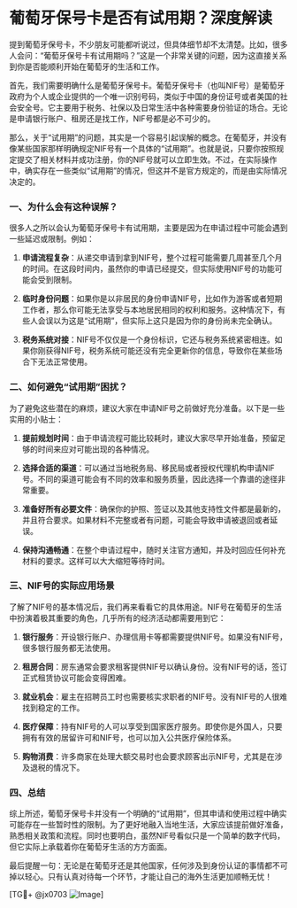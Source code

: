 # 葡萄牙保号卡是否有试用期？深度解读

提到葡萄牙保号卡，不少朋友可能都听说过，但具体细节却不太清楚。比如，很多人会问：“葡萄牙保号卡有试用期吗？”这是一个非常关键的问题，因为这直接关系到你是否能顺利开始在葡萄牙的生活和工作。

首先，我们需要明确什么是葡萄牙保号卡。葡萄牙保号卡（也叫NIF号）是葡萄牙政府为个人或企业提供的一个唯一识别号码，类似于中国的身份证号或者美国的社会安全号。它主要用于税务、社保以及日常生活中各种需要身份验证的场合。无论是申请银行账户、租房还是找工作，NIF号都是必不可少的。

那么，关于“试用期”的问题，其实是一个容易引起误解的概念。在葡萄牙，并没有像某些国家那样明确规定NIF号有一个具体的“试用期”。也就是说，只要你按照规定提交了相关材料并成功注册，你的NIF号就可以立即生效。不过，在实际操作中，确实存在一些类似“试用期”的情况，但这并不是官方规定的，而是由实际情况决定的。

### 一、为什么会有这种误解？

很多人之所以会认为葡萄牙保号卡有试用期，主要是因为在申请过程中可能会遇到一些延迟或限制。例如：

1. **申请流程复杂**：从递交申请到拿到NIF号，整个过程可能需要几周甚至几个月的时间。在这段时间内，虽然你的申请已经提交，但实际使用NIF号的功能可能会受到限制。
   
2. **临时身份问题**：如果你是以非居民的身份申请NIF号，比如作为游客或者短期工作者，那么你可能无法享受与本地居民相同的权利和服务。这种情况下，有些人会误以为这是“试用期”，但实际上这只是因为你的身份尚未完全确认。

3. **税务系统对接**：NIF号不仅仅是一个身份标识，它还与税务系统紧密相连。如果你刚获得NIF号，税务系统可能还没有完全更新你的信息，导致你在某些场合下无法正常使用。

### 二、如何避免“试用期”困扰？

为了避免这些潜在的麻烦，建议大家在申请NIF号之前做好充分准备。以下是一些实用的小贴士：

1. **提前规划时间**：由于申请流程可能比较耗时，建议大家尽早开始准备，预留足够的时间来应对可能出现的各种情况。

2. **选择合适的渠道**：可以通过当地税务局、移民局或者授权代理机构申请NIF号。不同的渠道可能会有不同的效率和服务质量，因此选择一个靠谱的途径非常重要。

3. **准备好所有必要文件**：确保你的护照、签证以及其他支持性文件都是最新的，并且符合要求。如果材料不完整或者有问题，可能会导致申请被退回或者延误。

4. **保持沟通畅通**：在整个申请过程中，随时关注官方通知，并及时回应任何补充材料的要求。这样可以大大缩短等待时间。

### 三、NIF号的实际应用场景

了解了NIF号的基本情况后，我们再来看看它的具体用途。NIF号在葡萄牙的生活中扮演着极其重要的角色，几乎所有的经济活动都需要用到它：

1. **银行服务**：开设银行账户、办理信用卡等都需要提供NIF号。如果没有NIF号，很多银行服务都无法使用。

2. **租房合同**：房东通常会要求租客提供NIF号以确认身份。没有NIF号的话，签订正式租赁协议可能会变得困难。

3. **就业机会**：雇主在招聘员工时也需要核实求职者的NIF号。没有NIF号的人很难找到稳定的工作。

4. **医疗保障**：持有NIF号的人可以享受到国家医疗服务。即使你是外国人，只要拥有有效的居留许可和NIF号，也可以加入公共医疗保险体系。

5. **购物消费**：许多商家在处理大额交易时也会要求顾客出示NIF号，尤其是在涉及退税的情况下。

### 四、总结

综上所述，葡萄牙保号卡并没有一个明确的“试用期”，但其申请和使用过程中确实可能存在一些暂时性的限制。为了更好地融入当地生活，大家应该提前做好准备，熟悉相关政策和流程。同时也要明白，虽然NIF号看似只是一个简单的数字代码，但它实际上承载着你在葡萄牙生活的方方面面。

最后提醒一句：无论是在葡萄牙还是其他国家，任何涉及到身份认证的事情都不可掉以轻心。只有认真对待每一个环节，才能让自己的海外生活更加顺畅无忧！

[TG💪+ @jx0703 ![Image](https://github.com/user-attachments/assets/dbca1d08-cadb-493c-b0ec-ad6f7a83f270)]